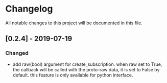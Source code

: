 # Changelog
All notable changes to this project will be documented in this file.

## [0.2.4] - 2019-07-19
### Changed
- add raw(bool) argument for create_subscription. when raw set to True, the callback will be called with the proto-raw data, it is set to  False by default. this feature is only available for python interface. 

